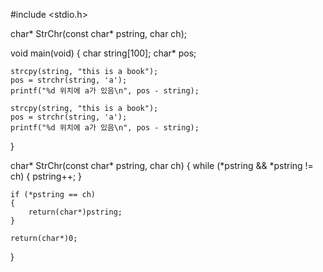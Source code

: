 #include <stdio.h>

char* StrChr(const char* pstring, char ch);

void main(void)
{
	char string[100];
	char* pos;

	strcpy(string, "this is a book");
	pos = strchr(string, 'a');
	printf("%d 위치에 a가 있음\n", pos - string);

	strcpy(string, "this is a book");
	pos = strchr(string, 'a');
	printf("%d 위치에 a가 있음\n", pos - string);
}

char* StrChr(const char* pstring, char ch)
{
	while (*pstring && *pstring != ch)
	{
		pstring++;
	}

	if (*pstring == ch)
	{
		return(char*)pstring;
	}

	return(char*)0;
}
